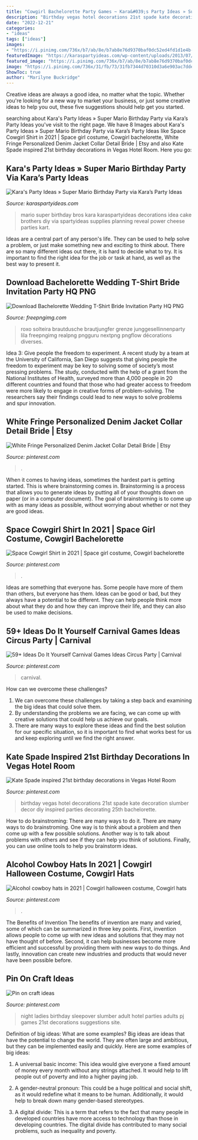 ```yaml
---
title: "Cowgirl Bachelorette Party Games ~ Kara&#039;s Party Ideas » Super Mario Birthday Party Via Kara’s Party Ideas"
description: "Birthday vegas hotel decorations 21st spade kate decoration slumber decor diy inspired parties decorating 25th bachelorette"
date: "2022-12-21"
categories:
- "ideas"
tags: ["ideas"]
images:
- "https://i.pinimg.com/736x/b7/ab/8e/b7ab8e76d9370baf0dc52ed4fd1d1e4b--vegas-birthday--birthday.jpg"
featuredImage: "https://karaspartyideas.com/wp-content/uploads/2013/07/mario-14.jpg"
featured_image: "https://i.pinimg.com/736x/b7/ab/8e/b7ab8e76d9370baf0dc52ed4fd1d1e4b--vegas-birthday--birthday.jpg"
image: "https://i.pinimg.com/736x/31/fb/73/31fb7344d70310d3a6e903ac7ddec5e4.jpg"
ShowToc: true
author: "Marilyne Buckridge"
---
```



Creative ideas are always a good idea, no matter what the topic. Whether you're looking for a new way to market your business, or just some creative ideas to help you out, these five suggestions should help get you started.

	

		
searching about Kara&#039;s Party Ideas » Super Mario Birthday Party via Kara’s Party Ideas you've visit to the right page. We have 8 Images about Kara&#039;s Party Ideas » Super Mario Birthday Party via Kara’s Party Ideas like Space Cowgirl Shirt in 2021 | Space girl costume, Cowgirl bachelorette, White Fringe Personalized Denim Jacket Collar Detail Bride | Etsy and also Kate Spade inspired 21st birthday decorations in Vegas Hotel Room. Here you go:
		
    
## Kara&#039;s Party Ideas » Super Mario Birthday Party Via Kara’s Party Ideas

<img loading=lazy src="https://karaspartyideas.com/wp-content/uploads/2013/07/mario-14.jpg" onerror="this.onerror=null;this.src='https://tse4.mm.bing.net/th?id=OIP.5tyPoe5T1hMpxsuSMo0lYgHaLM&amp;pid=15.1';" alt="Kara&#039;s Party Ideas » Super Mario Birthday Party via Kara’s Party Ideas">

_Source: karaspartyideas.com_

>mario super birthday bros kara karaspartyideas decorations idea cake brothers diy via spartyideas supplies planning reveal power cheese parties kart. 

	

Ideas are a central part of any person's life. They can be used to help solve a problem, or just make something new and exciting to think about. There are so many different ideas out there, it is hard to decide what to try. It is important to find the right idea for the job or task at hand, as well as the best way to present it.

    
## Download Bachelorette Wedding T-Shirt Bride Invitation Party HQ PNG

<img loading=lazy src="https://www.freepngimg.com/download/bride/76872-bachelorette-wedding-t-shirt-bride-invitation-party.png" onerror="this.onerror=null;this.src='https://tse4.mm.bing.net/th?id=OIP.yESELLAcMOsuzX2XwQwM-AHaHa&amp;pid=15.1';" alt="Download Bachelorette Wedding T-Shirt Bride Invitation Party HQ PNG">

_Source: freepngimg.com_

>roxo solteira brautdusche brautjungfer grenze junggesellinnenparty lila freepngimg realpng pngguru nextpng pngflow décorations diverses. 

	

Idea 3: Give people the freedom to experiment.
A recent study by a team at the University of California, San Diego suggests that giving people the freedom to experiment may be key to solving some of society’s most pressing problems. The study, conducted with the help of a grant from the National Institutes of Health, surveyed more than 4,000 people in 20 different countries and found that those who had greater access to freedom were more likely to engage in creative forms of problem-solving. The researchers say their findings could lead to new ways to solve problems and spur innovation.

    
## White Fringe Personalized Denim Jacket Collar Detail Bride | Etsy

<img loading=lazy src="https://i.pinimg.com/736x/c7/ce/8f/c7ce8f3ba9d38138719a45af80749cd2.jpg" onerror="this.onerror=null;this.src='https://tse2.mm.bing.net/th?id=OIP.WtWnrZ2ByaOLGEzZr7bHtQHaKv&amp;pid=15.1';" alt="White Fringe Personalized Denim Jacket Collar Detail Bride | Etsy">

_Source: pinterest.com_

>. 

	

When it comes to having ideas, sometimes the hardest part is getting started. This is where brainstorming comes in. Brainstorming is a process that allows you to generate ideas by putting all of your thoughts down on paper (or in a computer document). The goal of brainstorming is to come up with as many ideas as possible, without worrying about whether or not they are good ideas.

    
## Space Cowgirl Shirt In 2021 | Space Girl Costume, Cowgirl Bachelorette

<img loading=lazy src="https://i.pinimg.com/736x/93/74/af/9374af01d9e5f681cf807f607eea1c4f.jpg" onerror="this.onerror=null;this.src='https://tse3.mm.bing.net/th?id=OIP.NllzmNkTvwDr97xX9WqoXQHaLH&amp;pid=15.1';" alt="Space Cowgirl Shirt in 2021 | Space girl costume, Cowgirl bachelorette">

_Source: pinterest.com_

>. 

	

Ideas are something that everyone has. Some people have more of them than others, but everyone has them. Ideas can be good or bad, but they always have a potential to be different. They can help people think more about what they do and how they can improve their life, and they can also be used to make decisions.

    
## 59+ Ideas Do It Yourself Carnival Games Ideas Circus Party | Carnival

<img loading=lazy src="https://i.pinimg.com/736x/8e/d9/2f/8ed92f9036696b8fc3f24ab32f99c9bf.jpg" onerror="this.onerror=null;this.src='https://tse3.mm.bing.net/th?id=OIP.u05DWeeILEjmNbhTelEaDwAAAA&amp;pid=15.1';" alt="59+ Ideas Do It Yourself Carnival Games Ideas Circus Party | Carnival">

_Source: pinterest.com_

>carnival. 

	

How can we overcome these challenges?
1. We can overcome these challenges by taking a step back and examining the big ideas that could solve them.
2. By understanding the problems we are facing, we can come up with creative solutions that could help us achieve our goals.
3. There are many ways to explore these ideas and find the best solution for our specific situation, so it is important to find what works best for us and keep exploring until we find the right answer.

    
## Kate Spade Inspired 21st Birthday Decorations In Vegas Hotel Room

<img loading=lazy src="https://i.pinimg.com/736x/b7/ab/8e/b7ab8e76d9370baf0dc52ed4fd1d1e4b--vegas-birthday--birthday.jpg" onerror="this.onerror=null;this.src='https://tse1.mm.bing.net/th?id=OIP.D-sc9YsrkunNRQwVEfBdIgHaJ3&amp;pid=15.1';" alt="Kate Spade inspired 21st birthday decorations in Vegas Hotel Room">

_Source: pinterest.com_

>birthday vegas hotel decorations 21st spade kate decoration slumber decor diy inspired parties decorating 25th bachelorette. 

	

How to do brainstroming: There are many ways to do it.
There are many ways to do brainstroming. One way is to think about a problem and then come up with a few possible solutions. Another way is to talk about problems with others and see if they can help you think of solutions. Finally, you can use online tools to help you brainstorm ideas.

    
## Alcohol Cowboy Hats In 2021 | Cowgirl Halloween Costume, Cowgirl Hats

<img loading=lazy src="https://i.pinimg.com/736x/31/fb/73/31fb7344d70310d3a6e903ac7ddec5e4.jpg" onerror="this.onerror=null;this.src='https://tse1.mm.bing.net/th?id=OIP.mmWgS-ahq9TuAlRTcxTfngHaEK&amp;pid=15.1';" alt="Alcohol cowboy hats in 2021 | Cowgirl halloween costume, Cowgirl hats">

_Source: pinterest.com_

>. 

	

The Benefits of Invention
The benefits of invention are many and varied, some of which can be summarized in three key points. First, invention allows people to come up with new ideas and solutions that they may not have thought of before. Second, it can help businesses become more efficient and successful by providing them with new ways to do things. And lastly, innovation can create new industries and products that would never have been possible before.

    
## Pin On Craft Ideas

<img loading=lazy src="https://i.pinimg.com/736x/48/c2/44/48c244aae640aac1c4cc3dc13ea7f2e8.jpg" onerror="this.onerror=null;this.src='https://tse4.mm.bing.net/th?id=OIP.Hai8GvvZNusLN2FrTZl5NgHaHW&amp;pid=15.1';" alt="Pin on craft ideas">

_Source: pinterest.com_

>night ladies birthday sleepover slumber adult hotel parties adults pj games 21st decorations suggestions site. 

	

Definition of big ideas: What are some examples?
Big ideas are ideas that have the potential to change the world. They are often large and ambitious, but they can be implemented easily and quickly. Here are some examples of big ideas:
1. A universal basic income: This idea would give everyone a fixed amount of money every month without any strings attached. It would help to lift people out of poverty and into a higher paying job.

2. A gender-neutral pronoun: This could be a huge political and social shift, as it would redefine what it means to be human. Additionally, it would help to break down many gender-based stereotypes.

3. A digital divide: This is a term that refers to the fact that many people in developed countries have more access to technology than those in developing countries. The digital divide has contributed to many social problems, such as inequality and poverty.

